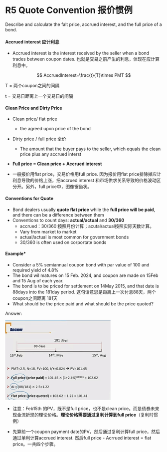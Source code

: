 # R5 Quote Convention 报价惯例

Describe and calculate the falt price, accrued interest, and the full price of a bond.

#### Accrued interest 应计利息

- Accrued interest is the interest received by the seller when a bond trades between coupon dates. 也就是交易之前产生的利息，体现在应计算利息中。

$$
AccruedInterest=\frac{t}{T}\times PMT
$$

T = 两个coupon之间的间隔

t = 交易日距离上一个交易日的间隔

#### Clean Price and Dirty Price

- Clean price/ flat price 
  - the agreed upon price of the bond
- Dirty price / full price 全价
  - The amount that the buyer pays to the seller, which equals the clean price plus any accrued interst
- **Full price  = Clean price + Accrued interest**

- 一般报价用flat price，交易价格用full price. 因为报价用flat price排除掉应计利息导致的价格上涨，把accrued interest 和市场供求关系导致的价格波动区分开。另外，full price中，图像锯齿状。

#### Conventions for Quote

- Bond dealers usually **quote flat price** while the **full price will be paid**, and there can be a difference between them
- Conventions to count days: **actual/actual** and **30/360**
  - accrued：30/360:按照月份计算；acutal/actual按照实际天数计算。 
  - Vary from market to market
  - actual/actual is most common for government bonds
  - 30/360 is often used on corportate bonds

#### Example\*

- Consider a 5% semiannual coupon bond with par value of 100 and required yield of 4.8%
- The bond wil matures on 15 Feb. 2024, and coupon are made on 15Feb and 15 Aug of each year.
- The bond is to be priced for settlement on 14May 2015, and that date is 88days into the 181day period. 这句话意思是距离上一次付息88天，两个coupon之间距离 181天
- What should be the price paid and what should be the price quoted?

Answer: 

<img src="./181 days.jpeg" alt="181 days" style="zoom:33%;" />

- 注意：Feb15th 的PV，既不是full price，也不是clean price。而是债券未来现金流折现的理论价格。**理论价格需要通过复利计算到full price**（复利时惯例）

- 先算前一个coupon payment date的PV，然后通过复利计算full price，然后通过单利计算accrued interest. 然后full price - Acrrued interest = flat price。一共四个步骤。